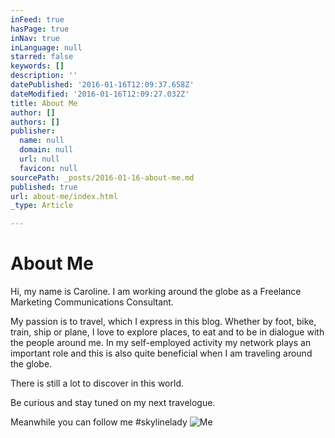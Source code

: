 ```yaml
---
inFeed: true
hasPage: true
inNav: true
inLanguage: null
starred: false
keywords: []
description: ''
datePublished: '2016-01-16T12:09:37.658Z'
dateModified: '2016-01-16T12:09:27.032Z'
title: About Me
author: []
authors: []
publisher:
  name: null
  domain: null
  url: null
  favicon: null
sourcePath: _posts/2016-01-16-about-me.md
published: true
url: about-me/index.html
_type: Article

---
```

# About Me

Hi, my name is Caroline. I am working around the globe as a Freelance Marketing Communications Consultant.

My passion is to travel, which I express in this blog. Whether by foot, bike, train, ship or plane, I love to explore places, to eat and to be in dialogue with the people around me. In my self-employed activity my network plays an important role and this is also quite beneficial when I am traveling around the globe. 

There is still a lot to discover in this world.

Be curious and stay tuned on my next travelogue.

Meanwhile you can follow me \#skylinelady
![Me](https://s3-us-west-2.amazonaws.com/the-grid-img/p/7bb5eaf95dfe23d4935b25e1d8c94251b433e020.jpg)